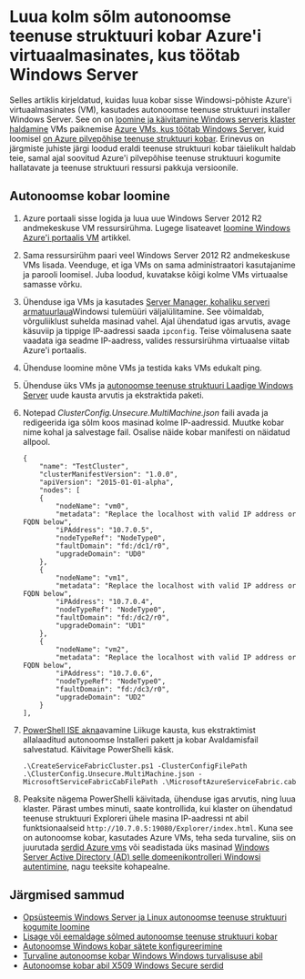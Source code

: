 <properties
   pageTitle="Luua eraldi kobar opsüsteemi Windows Azure VMs | Microsoft Azure'i"
   description="Siit saate teada, kuidas luua ja hallata ka Azure teenuse struktuuri kobar kohta, kus töötab Windows Server Azure'i virtuaalmasinates."
   services="service-fabric"
   documentationCenter=".net"
   authors="dsk-2015"
   manager="timlt"
   editor=""/>

<tags
   ms.service="service-fabric"
   ms.devlang="dotnet"
   ms.topic="article"
   ms.tgt_pltfrm="NA"
   ms.workload="NA"
   ms.date="08/05/2016"
   ms.author="dkshir;chackdan"/>



# <a name="create-a-three-node-standalone-service-fabric-cluster-with-azure-virtual-machines-running-windows-server"></a>Luua kolm sõlm autonoomse teenuse struktuuri kobar Azure'i virtuaalmasinates, kus töötab Windows Server

Selles artiklis kirjeldatud, kuidas luua kobar sisse Windowsi-põhiste Azure'i virtuaalmasinates (VM), kasutades autonoomse teenuse struktuuri installer Windows Server. See on on [loomine ja käivitamine Windows serveris klaster haldamine](service-fabric-cluster-creation-for-windows-server.md) VMs paiknemise [Azure VMs, kus töötab Windows Server](../virtual-machines/virtual-machines-windows-hero-tutorial.md), kuid loomisel [on Azure pilvepõhise teenuse struktuuri kobar](service-fabric-cluster-creation-via-portal.md). Erinevus on järgmiste juhiste järgi loodud eraldi teenuse struktuuri kobar täielikult haldab teie, samal ajal soovitud Azure'i pilvepõhise teenuse struktuuri kogumite hallatavate ja teenuse struktuuri ressursi pakkuja versioonile.


## <a name="steps-to-create-the-standalone-cluster"></a>Autonoomse kobar loomine

1. Azure portaali sisse logida ja luua uue Windows Server 2012 R2 andmekeskuse VM ressursirühma. Lugege lisateavet [loomine Windows Azure'i portaalis VM](../virtual-machines/virtual-machines-windows-hero-tutorial.md) artikkel.
2. Sama ressursirühm paari veel Windows Server 2012 R2 andmekeskuse VMs lisada. Veenduge, et iga VMs on sama administraatori kasutajanime ja parooli loomisel. Juba loodud, kuvatakse kõigi kolme VMs virtuaalse samasse võrku.
3. Ühenduse iga VMs ja kasutades [Server Manager, kohaliku serveri armatuurlaua](https://technet.microsoft.com/library/jj134147.aspx)Windowsi tulemüüri väljalülitamine. See võimaldab, võrguliiklust suhelda masinad vahel. Ajal ühendatud igas arvutis, avage käsuviip ja tippige IP-aadressi saada `ipconfig`. Teise võimalusena saate vaadata iga seadme IP-aadress, valides ressursirühma virtuaalse viitab Azure'i portaalis.
4. Ühenduse loomine mõne VMs ja testida kaks VMs edukalt ping.
5. Ühenduse üks VMs ja [autonoomse teenuse struktuuri Laadige Windows Server](http://go.microsoft.com/fwlink/?LinkId=730690) uude kausta arvutis ja ekstraktida paketi.
6. Notepad *ClusterConfig.Unsecure.MultiMachine.json* faili avada ja redigeerida iga sõlm koos masinad kolme IP-aadressid. Muutke kobar nime kohal ja salvestage fail.  Osalise näide kobar manifesti on näidatud allpool.

    ```
    {
        "name": "TestCluster",
        "clusterManifestVersion": "1.0.0",
        "apiVersion": "2015-01-01-alpha",
        "nodes": [
        {
            "nodeName": "vm0",
            "metadata": "Replace the localhost with valid IP address or FQDN below",
            "iPAddress": "10.7.0.5",
            "nodeTypeRef": "NodeType0",
            "faultDomain": "fd:/dc1/r0",
            "upgradeDomain": "UD0"
        },
        {
            "nodeName": "vm1",
            "metadata": "Replace the localhost with valid IP address or FQDN below",
            "iPAddress": "10.7.0.4",
            "nodeTypeRef": "NodeType0",
            "faultDomain": "fd:/dc2/r0",
            "upgradeDomain": "UD1"
        },
        {
            "nodeName": "vm2",
            "metadata": "Replace the localhost with valid IP address or FQDN below",
            "iPAddress": "10.7.0.6",
            "nodeTypeRef": "NodeType0",
            "faultDomain": "fd:/dc3/r0",
            "upgradeDomain": "UD2"
        }
    ],
    ```

7. [PowerShell ISE akna](https://msdn.microsoft.com/powershell/scripting/core-powershell/ise/introducing-the-windows-powershell-ise)avamine Liikuge kausta, kus ekstraktimist allalaaditud autonoomse Installeri pakett ja kobar Avaldamisfail salvestatud. Käivitage PowerShelli käsk.

    ```
    .\CreateServiceFabricCluster.ps1 -ClusterConfigFilePath .\ClusterConfig.Unsecure.MultiMachine.json -MicrosoftServiceFabricCabFilePath .\MicrosoftAzureServiceFabric.cab
    ```

8. Peaksite nägema PowerShelli käivitada, ühenduse igas arvutis, ning luua klaster. Pärast umbes minuti, saate kontrollida, kui klaster on ühendatud teenuse struktuuri Exploreri ühele masina IP-aadressi nt abil funktsionaalseid `http://10.7.0.5:19080/Explorer/index.html`. Kuna see on autonoomse kobar, kasutades Azure VMs, teha seda turvaline, siis on juurutada [serdid Azure vms](service-fabric-windows-cluster-x509-security.md) või seadistada üks masinad [Windows Server Active Directory (AD) selle domeenikontrolleri Windowsi autentimine](service-fabric-windows-cluster-windows-security.md), nagu teeksite kohapealne.


## <a name="next-steps"></a>Järgmised sammud
- [Opsüsteemis Windows Server ja Linux autonoomse teenuse struktuuri kogumite loomine](service-fabric-deploy-anywhere.md)
- [Lisage või eemaldage sõlmed autonoomse teenuse struktuuri kobar](service-fabric-cluster-windows-server-add-remove-nodes.md)
- [Autonoomse Windows kobar sätete konfigureerimine](service-fabric-cluster-manifest.md)
- [Turvaline autonoomse kobar Windows Windows turvalisuse abil](service-fabric-windows-cluster-windows-security.md)
- [Autonoomse kobar abil X509 Windows Secure serdid](service-fabric-windows-cluster-x509-security.md)

